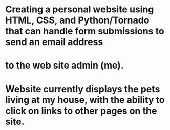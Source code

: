 # Creating a personal website using HTML, CSS, and Python/Tornado that can handle form submissions to send an email address
# to the web site admin (me).
# Website currently displays the pets living at my house, with the ability to click on links to other pages on the site.
